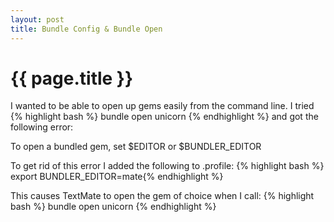 ```yaml
---
layout: post
title: Bundle Config & Bundle Open
---
```

{{ page.title }}
================

I wanted to be able to open up gems easily from the command line.  I tried {% highlight bash %} bundle open unicorn {% endhighlight %} and got the following error:

To open a bundled gem, set $EDITOR or $BUNDLER_EDITOR

To get rid of this error I added the following to .profile: {% highlight bash %} export BUNDLER_EDITOR=mate{% endhighlight %}

This causes TextMate to open the gem of choice when I call: 
{% highlight bash %} 
bundle open unicorn 
{% endhighlight %}
